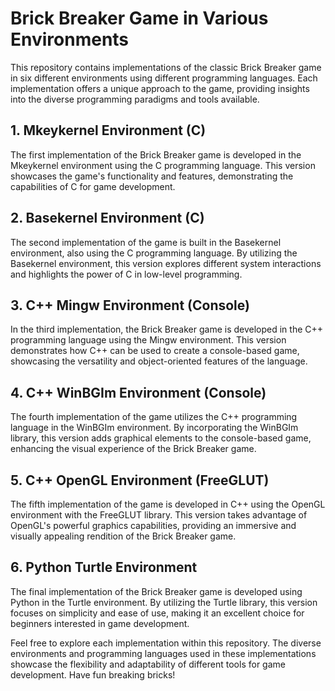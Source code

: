 # Brick Breaker Game in Various Environments

This repository contains implementations of the classic Brick Breaker game in six different environments using different programming languages. Each implementation offers a unique approach to the game, providing insights into the diverse programming paradigms and tools available.

## 1. Mkeykernel Environment (C)
The first implementation of the Brick Breaker game is developed in the Mkeykernel environment using the C programming language. This version showcases the game's functionality and features, demonstrating the capabilities of C for game development.

## 2. Basekernel Environment (C)
The second implementation of the game is built in the Basekernel environment, also using the C programming language. By utilizing the Basekernel environment, this version explores different system interactions and highlights the power of C in low-level programming.

## 3. C++ Mingw Environment (Console)
In the third implementation, the Brick Breaker game is developed in the C++ programming language using the Mingw environment. This version demonstrates how C++ can be used to create a console-based game, showcasing the versatility and object-oriented features of the language.

## 4. C++ WinBGIm Environment (Console)
The fourth implementation of the game utilizes the C++ programming language in the WinBGIm environment. By incorporating the WinBGIm library, this version adds graphical elements to the console-based game, enhancing the visual experience of the Brick Breaker game.

## 5. C++ OpenGL Environment (FreeGLUT)
The fifth implementation of the game is developed in C++ using the OpenGL environment with the FreeGLUT library. This version takes advantage of OpenGL's powerful graphics capabilities, providing an immersive and visually appealing rendition of the Brick Breaker game.

## 6. Python Turtle Environment
The final implementation of the Brick Breaker game is developed using Python in the Turtle environment. By utilizing the Turtle library, this version focuses on simplicity and ease of use, making it an excellent choice for beginners interested in game development.

Feel free to explore each implementation within this repository. The diverse environments and programming languages used in these implementations showcase the flexibility and adaptability of different tools for game development. Have fun breaking bricks!
